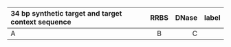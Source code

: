 | 34 bp synthetic target and target context sequence | RRBS | DNase | label |
|:-------|:----:|-------:|-------:|
| A | B | C | |
